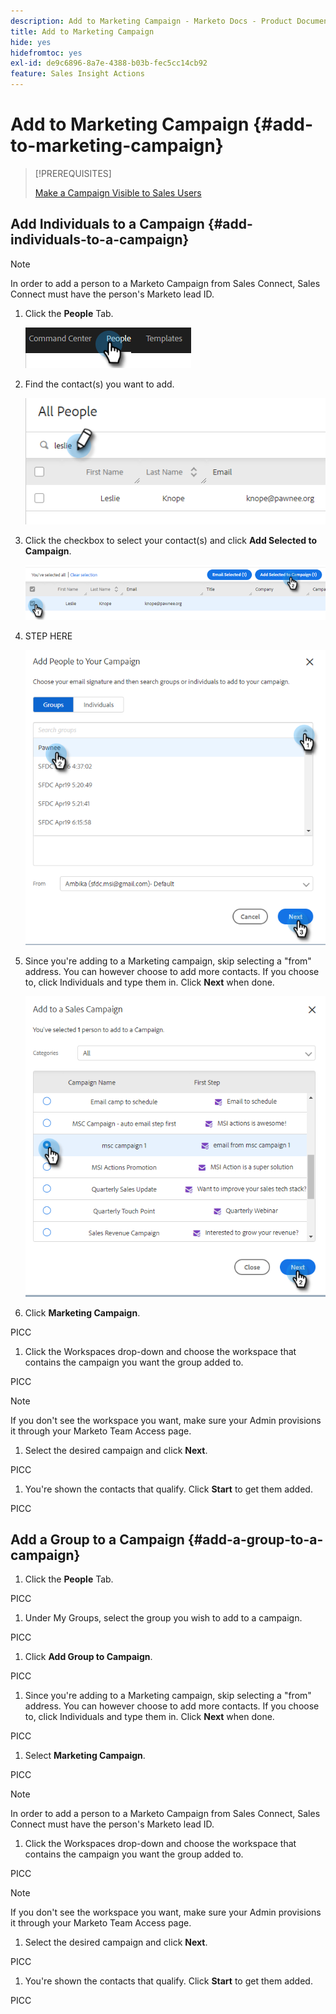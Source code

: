 ```yaml
---
description: Add to Marketing Campaign - Marketo Docs - Product Documentation
title: Add to Marketing Campaign
hide: yes
hidefromtoc: yes
exl-id: de9c6896-8a7e-4388-b03b-fec5cc14cb92
feature: Sales Insight Actions
---
```

# Add to Marketing Campaign {#add-to-marketing-campaign}

>[!PREREQUISITES]
>
>[Make a Campaign Visible to Sales Users](/help/marketo/product-docs/marketo-sales-insight/actions/marketo/make-a-campaign-visible-to-sales-connect-users.md)

## Add Individuals to a Campaign {#add-individuals-to-a-campaign}

>[!NOTE]
>
>In order to add a person to a Marketo Campaign from Sales Connect, Sales Connect must have the person's Marketo lead ID.

1. Click the **People** Tab.

   ![](assets/add-to-marketing-campaign-1.png)

1. Find the contact(s) you want to add.

   ![](assets/add-to-marketing-campaign-2.png)

1. Click the checkbox to select your contact(s) and click **Add Selected to Campaign**.

   ![](assets/add-to-marketing-campaign-3.png)

1. STEP HERE

   ![](assets/add-to-marketing-campaign-4.png)

1. Since you're adding to a Marketing campaign, skip selecting a "from" address. You can however choose to add more contacts. If you choose to, click Individuals and type them in. Click **Next** when done.

   ![](assets/add-to-marketing-campaign-5.png)

1. Click **Marketing Campaign**.

PICC

1. Click the Workspaces drop-down and choose the workspace that contains the campaign you want the group added to.

PICC

   >[!NOTE]
   >
   >If you don't see the workspace you want, make sure your Admin provisions it through your Marketo Team Access page.

1. Select the desired campaign and click **Next**.

PICC

1. You're shown the contacts that qualify. Click **Start** to get them added.

PICC

## Add a Group to a Campaign {#add-a-group-to-a-campaign}

1. Click the **People** Tab.

PICC

1. Under My Groups, select the group you wish to add to a campaign.

PICC

1. Click **Add Group to Campaign**.

PICC

1. Since you're adding to a Marketing campaign, skip selecting a "from" address. You can however choose to add more contacts. If you choose to, click Individuals and type them in. Click **Next** when done.

PICC

1. Select **Marketing Campaign**.

PICC

   >[!NOTE]
   >
   >In order to add a person to a Marketo Campaign from Sales Connect, Sales Connect must have the person's Marketo lead ID.

1. Click the Workspaces drop-down and choose the workspace that contains the campaign you want the group added to.

PICC

   >[!NOTE]
   >
   >If you don't see the workspace you want, make sure your Admin provisions it through your Marketo Team Access page.

1. Select the desired campaign and click **Next**.

PICC

1. You're shown the contacts that qualify. Click **Start** to get them added.

PICC
